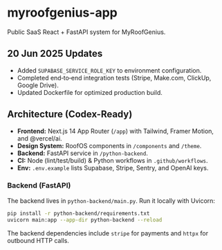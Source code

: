 # myroofgenius-app
Public SaaS React + FastAPI system for MyRoofGenius.

## 20 Jun 2025 Updates

- Added `SUPABASE_SERVICE_ROLE_KEY` to environment configuration.
- Completed end‑to‑end integration tests (Stripe, Make.com, ClickUp, Google Drive).
- Updated Dockerfile for optimized production build.

## Architecture (Codex-Ready)

- **Frontend:** Next.js 14 App Router (`/app`) with Tailwind, Framer Motion, and @vercel/ai.
- **Design System:** RoofOS components in `/components` and `/theme`.
- **Backend:** FastAPI service in `/python-backend`.
- **CI:** Node (lint/test/build) & Python workflows in `.github/workflows`.
- **Env:** `.env.example` lists Supabase, Stripe, Sentry, and OpenAI keys.


### Backend (FastAPI)
The backend lives in `python-backend/main.py`.
Run it locally with Uvicorn:
```bash
pip install -r python-backend/requirements.txt
uvicorn main:app --app-dir python-backend --reload
```
The backend dependencies include `stripe` for payments and `httpx` for outbound HTTP calls.
